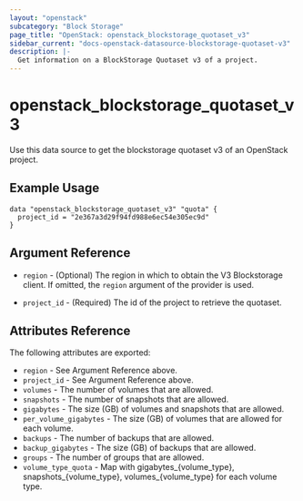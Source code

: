 ```yaml
---
layout: "openstack"
subcategory: "Block Storage"
page_title: "OpenStack: openstack_blockstorage_quotaset_v3"
sidebar_current: "docs-openstack-datasource-blockstorage-quotaset-v3"
description: |-
  Get information on a BlockStorage Quotaset v3 of a project.
---
```


# openstack\_blockstorage\_quotaset\_v3

Use this data source to get the blockstorage quotaset v3 of an OpenStack project.

## Example Usage

```hcl
data "openstack_blockstorage_quotaset_v3" "quota" {
  project_id = "2e367a3d29f94fd988e6ec54e305ec9d"
}
```

## Argument Reference

* `region` - (Optional) The region in which to obtain the V3 Blockstorage client.
    If omitted, the `region` argument of the provider is used.

* `project_id` - (Required) The id of the project to retrieve the quotaset.


## Attributes Reference

The following attributes are exported:

* `region` - See Argument Reference above.
* `project_id` - See Argument Reference above.
* `volumes` -  The number of volumes that are allowed.
* `snapshots` - The number of snapshots that are allowed.
* `gigabytes` - The size (GB) of volumes and snapshots that are allowed.
* `per_volume_gigabytes` - The size (GB) of volumes that are allowed for each volume.
* `backups` - The number of backups that are allowed.
* `backup_gigabytes` - The size (GB) of backups that are allowed.
* `groups` - The number of groups that are allowed.
* `volume_type_quota` - Map with gigabytes_{volume_type}, snapshots_{volume_type}, volumes_{volume_type} for each volume type.
